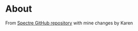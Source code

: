 ﻿# About

From [Spectre GitHub repository](https://github.com/spectreconsole/spectre.console/blob/main/examples/Console/Colors/Program.cs) with mine changes by Karen


